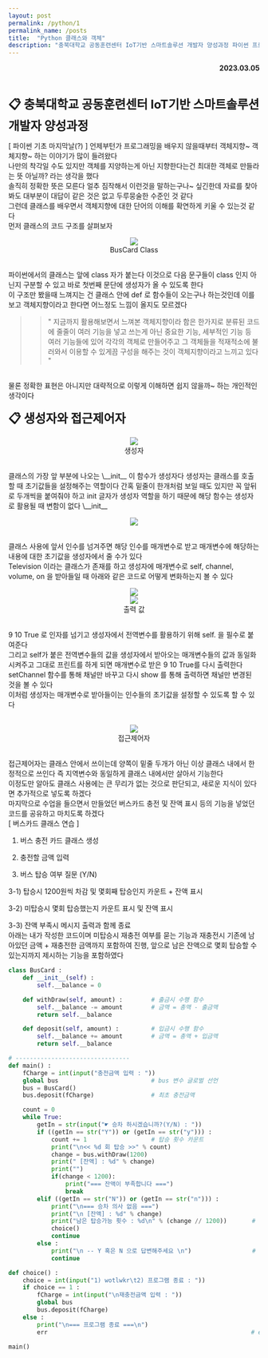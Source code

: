 ```yaml
---
layout: post
permalink: /python/1
permalink_name: /posts
title:  "Python 클래스와 객체"
description: "충북대학교 공동훈련센터 IoT기반 스마트솔루션 개발자 양성과정 파이썬 프로그래밍을 통한 기초 연습 및 클래스 연습"
---
```


<p style="text-align:right; font-weight:bold;">2023.03.05</p>
<br>

<span style="font-size:24px; font-weight:bold">📋 충북대학교 공동훈련센터 IoT기반 스마트솔루션 개발자 양성과정</span>
<br>

 [ 파이썬 기초 마지막날(?) ]
언제부턴가 프로그래밍을 배우지 않을때부터
객체지향~ 객체지향~ 하는 이야기가 많이 들려왔다
<br>
나만의 착각일 수도 있지만 객체를 지양하는게 아닌 지향한다는건
최대한 객체로 만들라는 뜻 아닐까? 라는 생각을 했다
<br>
솔직히 정확한 뜻은 모른다
얼추 짐작해서 이런것을 말하는구나~ 싶긴한데
자료를 찾아봐도 대부분이 대답이 같은 것은 없고
두루뭉술한 수준인 것 같다
<br>
그런데 클래스를 배우면서 객체지향에 대한 단어의 이해를
확연하게 키울 수 있는것 같다
<br>
먼저 클래스의 코드 구조를 살펴보자
<br>
<figure style="text-align:center">
<img class="image" src="../contents/imgs/python_1/1.png">
<figcaption>BusCard Class</figcaption>
</figure>
<br>
파이썬에서의 클래스는 앞에 class 자가 붙는다
이것으로 다음 문구들이 class 인지 아닌지 구분할 수 있고
바로 첫번째 문단에 생성자가 올 수 있도록 한다
<br>
이 구조만 봤을때 느껴지는 건
클래스 안에 def 로 함수들이 오는구나 하는것인데
이를 보고 객체지향이라고 한다면
어느정도 느낌이 올지도 모르겠다
<br>

>>" 지금까지 활용해보면서 느껴본 객체지향이라 함은
>>한가지로 분류된 코드에 줄줄이 여러 기능을 넣고 쓰는게 아닌
>>중요한 기능, 세부적인 기능 등 여러 기능들에 있어
>>각각의 객체로 만들어주고
>>그 객체들을 적재적소에 불러와서 이용할 수 있게끔
>>구성을 해주는 것이 객체지향이라고 느끼고 있다 "

<br>
물론 정확한 표현은 아니지만
대략적으로 이렇게 이해하면 쉽지 않을까~ 하는 개인적인 생각이다
<br>
<br>
<span style="font-size:24px; font-weight:bold;">📋 생성자와 접근제어자</span>
<br>
<figure style="text-align:center">
<img class="image" src="../contents/imgs/python_1/2.png">
<figcaption>생성자</figcaption>
</figure>
<br>
클래스의 가장 앞 부분에 나오는 \__init__ 이 함수가 생성자다
생성자는 클래스를 호출할 때 초기값들을 설정해주는 역할이다
간혹 밑줄이 한개처럼 보일 때도 있지만 꼭 앞뒤로 두개씩을 붙여줘야 하고
init 글자가 생성자 역할을 하기 때문에
해당 함수는 생성자로 활용될 때 변함이 없다 \__init__
<br>
<figure style="text-align:center">
<img class="image" src="../contents/imgs/python_1/3.png">
</figure>
<br>
클래스 사용에 앞서 인수를 넘겨주면
해당 인수를 매개변수로 받고
매개변수에 해당하는 내용에 대한 초기값을 생성자에서 줄 수가 있다
<br>
Television 이라는 클래스가 존재를 하고
생성자에 매개변수로 self, channel, volume, on 을 받아들일 때
아래와 같은 코드로 어떻게 변화하는지 볼 수 있다
<figure style="text-align:center">
<img class="image" src="../contents/imgs/python_1/4.png"><br>
<img class="image" src="../contents/imgs/python_1/5.png">
<figcaption>출력 값</figcaption>
</figure>
<br>
9 10 True 로 인자를 넘기고
생성자에서 전역변수를 활용하기 위해 self. 을 필수로 붙여준다
<br>
그리고 self가 붙은 전역변수들의 값을
생성자에서 받아오는 매개변수들의 값과 동일화 시켜주고
그대로 프린트를 하게 되면 매개변수로 받은 9 10 True를 다시 출력한다
<br>
setChannel 함수를 통해 채널만 바꾸고
다시 show 를 통해 출력하면
채널만 변경된 것을 볼 수 있다
<br>
이처럼 생성자는 매개변수로 받아들이는 인수들의 
초기값을 설정할 수 있도록 할 수 있다
<br>
<br>
<figure style="text-align:center">
<img class="image" src="../contents/imgs/python_1/6.png">
<figcaption>접근제어자</figcaption>
</figure>
<br>
접근제어자는 클래스 안에서 쓰이는데
양쪽이 밑줄 두개가 아닌 이상 클래스 내에서 한정적으로 쓰인다
즉 지역변수와 동일하게 클래스 내에서만 살아서 기능한다
<br>
이정도만 알아도 클래스 사용에는 큰 무리가 없는 것으로 판단되고,
새로운 지식이 있다면 추가적으로 넣도록 하겠다
<br>
마지막으로 수업을 들으면서 만들었던
버스카드 충전 및 잔액 표시 등의 기능을 넣었던
코드를 공유하고 마치도록 하겠다
<br>
[ 버스카드 클래스 연습 ]

1) 버스 충전 카드 클래스 생성

2) 충전할 금액 입력

3) 버스 탑승 여부 질문 (Y/N)

3-1) 탑승시 1200원씩 차감 및 몇회째 탑승인지 카운트 + 잔액 표시

3-2) 미탑승시 몇회 탑승했는지 카운트 표시 및 잔액 표시

3-3) 잔액 부족시 메시지 출력과 함께 종료
<br>
아래는 내가 작성한 코드이며
미탑승시 재충전 여부를 묻는 기능과
재충전시 기존에 남아있던 금액 + 재충전한 금액까지 포함하여 진행,
앞으로 남은 잔액으로 몇회 탑승할 수 있는지까지 제시하는 기능을 포함하였다



```python
class BusCard :
    def __init__(self) :
        self.__balance = 0

    def withDraw(self, amount) :        # 출금시 수행 함수
        self.__balance -= amount        # 금액 = 총액 - 출금액
        return self.__balance

    def deposit(self, amount) :         # 입금시 수행 함수
        self.__balance += amount        # 금액 = 총액 + 입금액
        return self.__balance

# --------------------------------
def main() :
    fCharge = int(input("충전금액 입력 : "))
    global bus                          # bus 변수 글로벌 선언
    bus = BusCard()
    bus.deposit(fCharge)                # 최초 충전금액

    count = 0
    while True:
        getIn = str(input("☛ 승차 하시겠습니까?(Y/N) : "))
        if ((getIn == str("Y")) or (getIn == str("y"))) :
            count += 1                  # 탑승 횟수 카운트
            print("\n<< %d 회 탑승 >>" % count)
            change = bus.withDraw(1200)
            print(" [잔액] : %d" % change)
            print("")
            if(change < 1200):
                print("=== 잔액이 부족합니다 ===")
                break
        elif ((getIn == str("N")) or (getIn == str("n"))) :
            print("\n=== 승차 의사 없음 ===")
            print("\n [잔액] : %d" % change)
            print("남은 탑승가능 횟수 : %d\n" % (change // 1200))       # 잔액 / 1200 몫 == 탑승 가능 횟수
            choice()
            continue
        else :
            print("\n -- Y 혹은 N 으로 답변해주세요 \n")                 # 다른 키 입력시 출력
            continue

def choice() :
    choice = int(input("1) wotlwkr\t2) 프로그램 종료 : "))
    if choice == 1 :
        fCharge = int(input("\n재충전금액 입력 : "))
        global bus
        bus.deposit(fCharge)
    else :
        print("\n=== 프로그램 종료 ===\n")
        err                                                         # error 발생으로 강제 프로그램 종료

main()
```